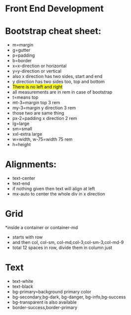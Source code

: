 # Front End Development

# Bootstrap cheat sheet:
* m=margin
* g=gutter
* p=padding
* b=border
* x=x-direction or horizontal
* y=y-direction or vertical
* also x direction has two sides, start and end
* y direction has two sides too, top and bottom
* <mark> There is no left and right </mark>
* all measurements are in rem in case of bootstrap
* t=means top
* mt-3=margin top 3 rem
* my-3=margin y direction 3 rem
* those two are same thing
* px-2=padding x direction 2 rem
* lg=large
* sm=small
* xxl-extra large
* w=width, w-75=width 75 rem
* h=height
# Alignments:
* text-center
* text-end
* if nothing given then text will align at left
* mx-auto to center the whole div in x direction

# Grid
*inside a container or container-md
* starts with row
* and then col, col-sm, col-md,col-3,col-sm-3,col-md-9
* total 12 spaces in row, divide them in column just

# Text
* text-white
* text-black
* bg-primary=background primary color
* bg-secondary,bg-dark, bg-danger, bg-info,bg-success
* bg-transparent is also available
* border-success,border-primary